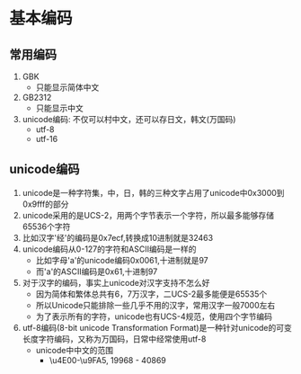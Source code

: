 # 基本编码
## 常用编码
1. GBK
    * 只能显示简体中文
2. GB2312
    * 只能显示中文
3. unicode编码: 不仅可以村中文，还可以存日文，韩文(万国码)
    * utf-8
    * utf-16

## unicode编码
1. unicode是一种字符集，中，日，韩的三种文字占用了unicode中0x3000到0x9fff的部分
2. unicode采用的是UCS-2，用两个字节表示一个字符，所以最多能够存储65536个字符
3. 比如汉字'经'的编码是0x7ecf,转换成10进制就是32463
4. unicode编码从0-127的字符和ASCII编码是一样的
    * 比如字母'a'的unicode编码0x0061,十进制就是97
    * 而'a'的ASCII编码是0x61,十进制97
5. 对于汉字的编码，事实上unicode对汉字支持不怎么好
    * 因为简体和繁体总共有6，7万汉字，二UCS-2最多能便是65535个
    * 所以Unicode只能排除一些几乎不用的汉字，常用汉字一般7000左右
    * 为了表示所有的字符，unicode也有UCS-4规范，使用四个字节编码
6. utf-8编码(8-bit unicode Transformation Format)是一种针对unicode的可变长度字符编码，又称为万国码，日常中经常使用utf-8
    * unicode中中文的范围
        * \\u4E00-\\u9FA5, 19968 - 40869